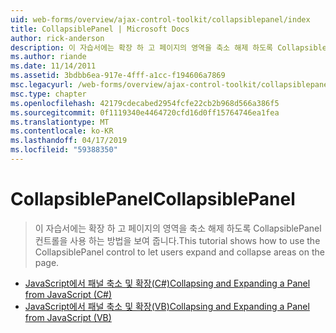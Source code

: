 ```yaml
---
uid: web-forms/overview/ajax-control-toolkit/collapsiblepanel/index
title: CollapsiblePanel | Microsoft Docs
author: rick-anderson
description: 이 자습서에는 확장 하 고 페이지의 영역을 축소 해제 하도록 CollapsiblePanel 컨트롤을 사용 하는 방법을 보여 줍니다.
ms.author: riande
ms.date: 11/14/2011
ms.assetid: 3bdbb6ea-917e-4fff-a1cc-f194606a7869
msc.legacyurl: /web-forms/overview/ajax-control-toolkit/collapsiblepanel
msc.type: chapter
ms.openlocfilehash: 42179cdecabed2954fcfe22cb2b968d566a386f5
ms.sourcegitcommit: 0f1119340e4464720cfd16d0ff15764746ea1fea
ms.translationtype: MT
ms.contentlocale: ko-KR
ms.lasthandoff: 04/17/2019
ms.locfileid: "59388350"
---
```

# <a name="collapsiblepanel"></a><span data-ttu-id="143b0-103">CollapsiblePanel</span><span class="sxs-lookup"><span data-stu-id="143b0-103">CollapsiblePanel</span></span>

> <span data-ttu-id="143b0-104">이 자습서에는 확장 하 고 페이지의 영역을 축소 해제 하도록 CollapsiblePanel 컨트롤을 사용 하는 방법을 보여 줍니다.</span><span class="sxs-lookup"><span data-stu-id="143b0-104">This tutorial shows how to use the CollapsiblePanel control to let users expand and collapse areas on the page.</span></span>


- [<span data-ttu-id="143b0-105">JavaScript에서 패널 축소 및 확장(C#)</span><span class="sxs-lookup"><span data-stu-id="143b0-105">Collapsing and Expanding a Panel from JavaScript (C#)</span></span>](collapsing-and-expanding-a-panel-from-javascript-cs.md)
- [<span data-ttu-id="143b0-106">JavaScript에서 패널 축소 및 확장(VB)</span><span class="sxs-lookup"><span data-stu-id="143b0-106">Collapsing and Expanding a Panel from JavaScript (VB)</span></span>](collapsing-and-expanding-a-panel-from-javascript-vb.md)
